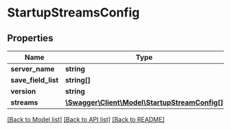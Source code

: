 # StartupStreamsConfig

## Properties
Name | Type | Description | Notes
------------ | ------------- | ------------- | -------------
**server_name** | **string** |  | 
**save_field_list** | **string[]** |  | [optional] 
**version** | **string** |  | 
**streams** | [**\Swagger\Client\Model\StartupStreamConfig[]**](StartupStreamConfig.md) |  | 

[[Back to Model list]](../README.md#documentation-for-models) [[Back to API list]](../README.md#documentation-for-api-endpoints) [[Back to README]](../README.md)


